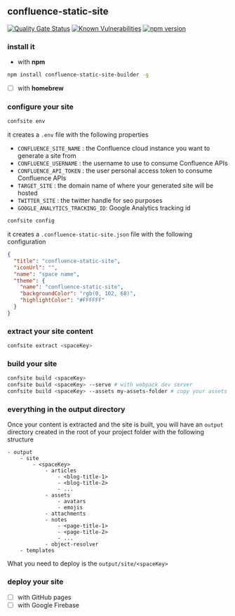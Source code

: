 ## confluence-static-site

[![Quality Gate Status](https://sonarcloud.io/api/project_badges/measure?project=viqueen_confluence-static-site&metric=alert_status)](https://sonarcloud.io/summary/new_code?id=viqueen_confluence-static-site)
[![Known Vulnerabilities](https://snyk.io/test/github/viqueen/confluence-static-site/badge.svg?targetFile=package.json)](https://snyk.io/test/github/viqueen/confluence-static-site?targetFile=package.json)
[![npm version](https://badge.fury.io/js/confluence-static-site-builder.svg)](https://badge.fury.io/js/confluence-static-site-builder)

### install it

- with **npm**

```bash
npm install confluence-static-site-builder -g
```

- [ ] with **homebrew**

### configure your site

```bash
confsite env
```

it creates a `.env` file with the following properties

- `CONFLUENCE_SITE_NAME` : the Confluence cloud instance you want to generate a site from
- `CONFLUENCE_USERNAME` : the username to use to consume Confluence APIs
- `CONFLUENCE_API_TOKEN` : the user personal access token to consume Confluence APIs
- `TARGET_SITE` : the domain name of where your generated site will be hosted
- `TWITTER_SITE` : the twitter handle for seo purposes
- `GOOGLE_ANALYTICS_TRACKING_ID`: Google Analytics tracking id

```bash
confsite config
```

it creates a `.confluence-static-site.json` file with the following configuration

```json
{
  "title": "confluence-static-site",
  "iconUrl": "",
  "name": "space name",
  "theme": {
    "name": "confluence-static-site",
    "backgroundColor": "rgb(0, 102, 68)",
    "highlightColor": "#FFFFFF"
  }
}
```

### extract your site content

```bash
confsite extract <spaceKey>
```

### build your site

```bash
confsite build <spaceKey>
confsite build <spaceKey> --serve # with webpack dev server
confsite build <spaceKey> --assets my-assets-folder # copy your assets to the site output assets (i.e. site logo ...)
```

### everything in the output directory

Once your content is extracted and the site is built, you will have an `output` directory created in
the root of your project folder with the following structure

```text
- output
    - site
        - <spaceKey>
            - articles
                - <blog-title-1>
                - <blog-title-2>
                - ...
            - assets
                - avatars
                - emojis
            - attachments
            - notes
                - <page-title-1>
                - <page-title-2>
                - ...
            - object-resolver
    - templates
```

What you need to deploy is the `output/site/<spaceKey>`

### deploy your site

- [ ] with GitHub pages
- [ ] with Google Firebase
